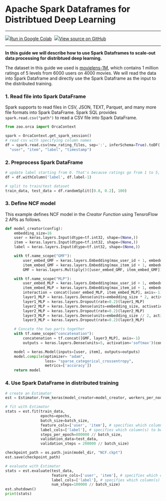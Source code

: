 # Apache Spark Dataframes for Distribtued Deep Learning

---

<a target="_blank" href="https://colab.research.google.com/github/intel-analytics/analytics-zoo/blob/master/docs/docs/colab-notebook/orca/quickstart/ncf_dataframe.ipynb"><img src="https://www.tensorflow.org/images/colab_logo_32px.png" />Run in Google Colab</a>&nbsp; <a target="_blank" href="https://github.com/intel-analytics/analytics-zoo/blob/master/docs/docs/colab-notebook/orca/quickstart/ncf_dataframe.ipynb"><img src="https://www.tensorflow.org/images/GitHub-Mark-32px.png" />View source on GitHub</a>

---

**In this guide we will describe how to use Spark Dataframes to scale-out data processing for distribtued deep learning.**

The dataset in this guide we used is [movielens-1M](https://grouplens.org/datasets/movielens/1m/), which contains 1 million ratings of 5 levels from 6000 users on 4000 movies. We will read the data into Spark Dataframe and directly use the Spark Dataframe as the input to the distributed training.

### **1. Read file into Spark DataFrame**

Spark supports to read files in CSV, JSON, TEXT, Parquet, and many more file formats into Spark DataFrame. Spark SQL provides `spark.read.csv("path")` to read a CSV file into Spark DataFrame.

```python
from zoo.orca import OrcaContext

spark = OrcaContext.get_spark_session()
# read csv with specifying column names
df = spark.read.csv(new_rating_files, sep=':', inferSchema=True).toDF(
  "user", "item", "label", "timestamp")
```

### **2. Preprocess Spark DataFrame**

```python
# update label starting from 0. That's because ratings go from 1 to 5, while the matrix column index goes from 0 to 4
df = df.withColumn('label', df.label-1)

# split to train/test dataset
train_data, test_data = df.randomSplit([0.8, 0.2], 100)
```

### **3. Define NCF model**

This example defines NCF model in the _Creator Function_ using TensroFlow 2 APIs as follows.

```python
def model_creator(config):
    embedding_size=16
    user = keras.layers.Input(dtype=tf.int32, shape=(None,))
    item = keras.layers.Input(dtype=tf.int32, shape=(None,))
    label = keras.layers.Input(dtype=tf.int32, shape=(None,))

    with tf.name_scope("GMF"):
        user_embed_GMF = keras.layers.Embedding(max_user_id + 1, embedding_size)(user)
        item_embed_GMF = keras.layers.Embedding(max_item_id + 1, embedding_size)(item)
        GMF = keras.layers.Multiply()([user_embed_GMF, item_embed_GMF])

    with tf.name_scope("MLP"):
        user_embed_MLP = keras.layers.Embedding(max_user_id + 1, embedding_size)(user)
        item_embed_MLP = keras.layers.Embedding(max_item_id + 1, embedding_size)(item)
        interaction = concat([user_embed_MLP, item_embed_MLP], axis=-1)
        layer1_MLP = keras.layers.Dense(units=embedding_size * 2, activation='relu')(interaction)
        layer1_MLP = keras.layers.Dropout(rate=0.2)(layer1_MLP)
        layer2_MLP = keras.layers.Dense(units=embedding_size, activation='relu')(layer1_MLP)
        layer2_MLP = keras.layers.Dropout(rate=0.2)(layer2_MLP)
        layer3_MLP = keras.layers.Dense(units=embedding_size // 2, activation='relu')(layer2_MLP)
        layer3_MLP = keras.layers.Dropout(rate=0.2)(layer3_MLP)

    # Concate the two parts together
    with tf.name_scope("concatenation"):
        concatenation = tf.concat([GMF, layer3_MLP], axis=-1)
        outputs = keras.layers.Dense(units=5, activation='softmax')(concatenation)

    model = keras.Model(inputs=[user, item], outputs=outputs)
    model.compile(optimizer= "adam",
                  loss= "sparse_categorical_crossentropy",
                  metrics=['accuracy'])
    return model
```

### **4. Use Spark DataFrame in distributed training**

```python
# create an Estimator
est = Estimator.from_keras(model_creator=model_creator, workers_per_node=1) # the model accept two inputs and one label

# fit with Estimator
stats = est.fit(train_data,
                epochs=epochs,
                batch_size=batch_size,
                feature_cols=['user', 'item'], # specifies which column(s) to be used as inputs
                label_cols=['label'], # specifies which column(s) to be used as labels
                steps_per_epoch=800000 // batch_size,
                validation_data=test_data,
                validation_steps = 200000 // batch_size)

checkpoint_path = os.path.join(model_dir, "NCF.ckpt")
est.save(checkpoint_path)

# evaluate with Estimator
stats = est.evaluate(test_data,
                     feature_cols=['user', 'item'], # specifies which column(s) to be used as inputs
                     label_cols=['label'], # specifies which column(s) to be used as labels
                     num_steps=100000 // batch_size)
est.shutdown()
print(stats)
```
